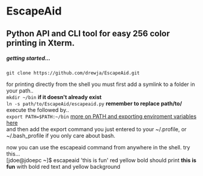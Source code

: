 EscapeAid
=========

## Python API and CLI tool for easy 256 color printing in Xterm.
##### getting started...
`git clone https://github.com/drewja/EscapeAid.git`  

for printing directly from the shell you must first add a symlink to a folder in your path..  
`mkdir ~/bin`  <b>if it doesn't already exist </b>  
`ln -s path/to/EscapeAid/escapeaid.py` <b>remember to replace path/to/</b>  
execute the followed by..  
`export PATH=$PATH:~/bin`  [more on PATH and exporting enviroment variables here](http://unix.stackexchange.com/questions/26047/how-to-correctly-add-a-path-to-path#answer-26059)  
and then add the export command you just entered to your ~/.profile, or ~/.bash_profile if you only
care about bash.

now you can use the escapeaid command from anywhere in the shell. try this...  
[jdoe@jdoepc ~]$ escapeaid 'this is fun' red yellow bold
should print <b>this is fun</b> with bold red text and yellow background




 
 

